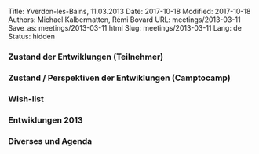 Title: Yverdon-les-Bains, 11.03.2013
Date: 2017-10-18
Modified: 2017-10-18
Authors: Michael Kalbermatten, Rémi Bovard
URL: meetings/2013-03-11
Save_as: meetings/2013-03-11.html
Slug: meetings/2013-03-11
Lang: de
Status: hidden

### Zustand der Entwiklungen (Teilnehmer)



### Zustand / Perspektiven der Entwiklungen (Camptocamp)



### Wish-list



### Entwiklungen 2013



### Diverses und Agenda


